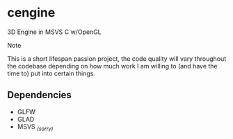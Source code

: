 # cengine
3D Engine in MSVS C w/OpenGL

> [!NOTE]
> This is a short lifespan passion project, the code quality will vary throughout the codebase depending on how much work I am willing to (and have the time to) put into certain things.

## **Dependencies**
- GLFW
- GLAD
- MSVS <sub>*(sorry)*</sub>
